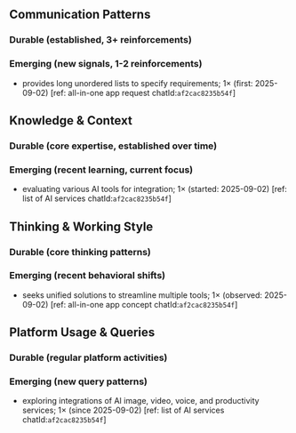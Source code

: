 ## Communication Patterns
### Durable (established, 3+ reinforcements)

### Emerging (new signals, 1-2 reinforcements)
- provides long unordered lists to specify requirements; 1× (first: 2025-09-02) [ref: all-in-one app request chatId:`af2cac8235b54f`]

## Knowledge & Context
### Durable (core expertise, established over time)

### Emerging (recent learning, current focus)
- evaluating various AI tools for integration; 1× (started: 2025-09-02) [ref: list of AI services chatId:`af2cac8235b54f`]

## Thinking & Working Style
### Durable (core thinking patterns)

### Emerging (recent behavioral shifts)
- seeks unified solutions to streamline multiple tools; 1× (observed: 2025-09-02) [ref: all-in-one app concept chatId:`af2cac8235b54f`]

## Platform Usage & Queries
### Durable (regular platform activities)

### Emerging (new query patterns)
- exploring integrations of AI image, video, voice, and productivity services; 1× (since 2025-09-02) [ref: list of AI services chatId:`af2cac8235b54f`]